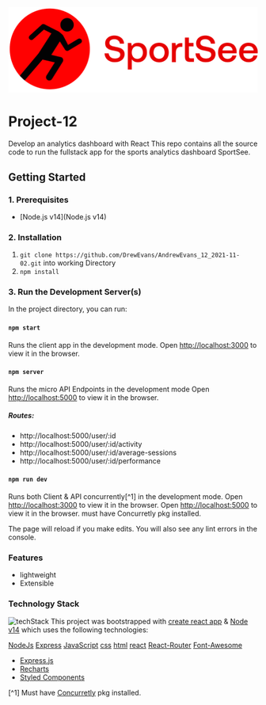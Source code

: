 ![sportSee](https://github.com/DrewEvans/AndrewEvans_12_2021-11-02/blob/master/src/assets/logo.png)

# Project-12

Develop an analytics dashboard with React
This repo contains all the source code to run the fullstack app for the sports analytics dashboard SportSee.

## Getting Started

### 1. Prerequisites

- [Node.js v14](Node.js v14)

### 2. Installation

1. `git clone https://github.com/DrewEvans/AndrewEvans_12_2021-11-02.git` into working Directory
2. `npm install`

### 3. Run the Development Server(s)

In the project directory, you can run:

#### `npm start`

Runs the client app in the development mode.
Open [http://localhost:3000](http://localhost:3000) to view it in the browser.

#### `npm server`

Runs the micro API Endpoints in the development mode
Open [http://localhost:5000](http://localhost:5000) to view it in the browser.

##### Routes:

- http://localhost:5000/user/:id
- http://localhost:5000/user/:id/activity
- http://localhost:5000/user/:id/average-sessions
- http://localhost:5000/user/:id/performance

#### `npm run dev`

Runs both Client & API concurrently[^1] in the development mode.
Open [http://localhost:3000](http://localhost:3000) to view it in the browser.
Open [http://localhost:5000](http://localhost:000) to view it in the browser.
must have Concurretly pkg installed.

The page will reload if you make edits.
You will also see any lint errors in the console.

### Features

- lightweight
- Extensible

### Technology Stack
![techStack]("https://github.com/DrewEvans/AndrewEvans_12_2021-11-02/blob/master/src/assets/techstack-sportsee.svg")
This project was bootstrapped with [create react app](https://create-react-app.dev) & [Node v14](https://nodejs.org/en/) which uses the following technologies:

[NodeJs]("https://cdn.svgporn.com/logos/nodejs-icon.svg")
[Express]("https://cdn.svgporn.com/logos/express.svg")
[JavaScript]("https://cdn.svgporn.com/logos/javascript.svg")
[css]("https://cdn.svgporn.com/logos/css-3.svg")
[html]("https://cdn.svgporn.com/logos/html-5.svg")
[react]("https://cdn.svgporn.com/logos/react.svg")
[React-Router]("https://cdn.svgporn.com/logos/react-router.svg")
[Font-Awesome]("https://cdn.svgporn.com/logos/font-awesome.svg")

- [Express.js](https://expressjs.com/)
- [Recharts](https://recharts.org/en-US)
- [Styled Components](https://styled-components.com/)

[^1] Must have [Concurretly](https://www.npmjs.com/package/concurrently) pkg installed.
